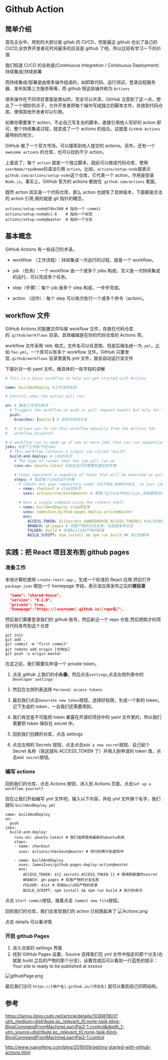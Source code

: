 # Github Action

## 简单介绍

首先企业中，用到的大部分是 gitlab 的 CI/CD，但是最近 github 也出了自己的 CI/CD,全世界开发者花时间最多的应该是 github 了吧。所以比较有学习一下的价值.

我们知道 CI/CD 的全称是(Continuous Integretion / Continuous Deployment)持续集成/持续部署

而持续集成/部署是由很多操作组成的，如抓取代码、运行测试、登录远程服务器、发布到第三方服务等等，而 github 把这些操作称为 `Actions`

很多操作在不同项目里面是类似的，完全可以共享。GitHub 注意到了这一点，想出了一个很妙的点子，允许开发者把每个操作写成独立的脚本文件，存放到代码仓库，使得其他开发者可以引用。

如果你需要某个 action，不必自己写复杂的脚本，直接引用他人写好的 action 即可，整个持续集成过程，就变成了一个 actions 的组合。这就是 `GitHub Actions` 最特别的地方。

GitHub 做了一个官方市场，可以搜索到他人提交的 actions。另外，还有一个` awesome actions` 的仓库，也可以找到不少 action。

上面说了，每个 `action` 就是一个独立脚本，因此可以做成代码仓库，使用`userName/repoName`的语法引用 `action`。比如，`actions/setup-node`就表示`github.com/actions/setup-node`这个仓库，它代表一个 action，作用是安装` Node.js`。事实上，GitHub 官方的 actions 都放在` github.com/actions` 里面。

既然 action 其实是一个代码仓库，那么 action 也就有了具体版本，下面都是合法的 action 引用,用的就是 git 指针的概念。

```
actions/setup-node@74bc508 # 指向一个 commit
actions/setup-node@v1.0    # 指向一个标签
actions/setup-node@master  # 指向一个分支
```

## 基本概念

GitHub Actions 有一些自己的术语。

- workflow （工作流程）：持续集成一次运行的过程，就是一个 workflow。

- job （任务）：一个 workflow 由一个或多个 jobs 构成，含义是一次持续集成的运行，可以完成多个任务。

- step（步骤）：每个 job 由多个 step 构成，一步步完成。

- action （动作）：每个 step 可以依次执行一个或多个命令（action）。

## workflow 文件

GitHub Actions 的配置文件叫做 workflow 文件，存放在代码仓库的`.github/workflows` 目录。具体编辑是在你的代码仓库的 Actions 项。

workflow 文件采用 `YAML` 格式，文件名可以任意取，但是后缀名统一为`.yml`，比如 `foo.yml`。一个库可以有多个 workflow 文件。GitHub 只要发现`.github/workflows` 目录里面有.yml 文件，就会自动运行该文件

下面针对一份 yaml 文件，做具体的一些字段的讲解

```yaml
# This is a basic workflow to help you get started with Actions

name: buildAndDeploy #工作流的名称

# Controls when the action will run.

on: # 触发工作流的条件
  # Triggers the workflow on push or pull request events but only for the master branch
  push:
    branches: [master] # 监听的具体分支

#   # Allows you to run this workflow manually from the Actions tab
#   workflow_dispatch:

# A workflow run is made up of one or more jobs that can run sequentially or in parallel
jobs: #这个工作留下的jobs
  # This workflow contains a single job called "build"
  build-and-deploy: # job的名字
    # The type of runner that the job will run on
    runs-on: ubuntu-latest #指定运行所需要的虚拟机环境

    # Steps represent a sequence of tasks that will be executed as part of the job
    steps: # 指定每个job的运行步骤
      # Checks-out your repository under $GITHUB_WORKSPACE, so your job can access it
      - name: checkout # step的名字
        uses: actions/checkout@master # 使用了github中的action,具体是把仓库的代码拷贝虚拟机

      # Runs a single command using the runners shell
      - name: buildAndDeploy step的名字
        uses: JamesIves/github-pages-deploy-action@master
        env:
          ACCESS_TOKEN: ${{secrets.SHAREDHOUSE_ACCESS_TOKEN}} #自己存放的一个private token
          BRANCH: gh-pages # 存放产物的分支名称，也就是发布分支
          FOLDER: build # 存放build后产物的目录
          BUILD_SCRIPT: npm install && npm run build ## 执行的脚本
```

## 实践：把 React 项目发布到 github pages

### 准备工作

本地计算机使用 `create-react-app` ，生成一个标准的 React 应用.然后打开`package.json`
增加一个 homepage 字段，表示该应用发布之后的**根目录**

```json
  "name": "shared-house",
  "version": "0.1.0",
  "private": true,
  "homepage":"https://[username].github.io/[repo名]",
```

然后我们需要登录我们的 github 账号，然后新近一个 repo 仓库,然后把刚才的项目代码发布到这个仓库

```
git init
git add .
git commit -m "first commit"
git remote add origin [仓地址]
git push -u origin master

```

在这之前，我们需要先申请一个 private token。

1. 点击 github 上我们的**小头像**，然后点击`settings`,点击左侧列表中的`Developer settings`

2. 然后在左侧列表选择 `Personal access tokens`

3. 最后我们点击`Generate new token`按钮，选择好权限，生成一个新的 token，记下生成的 token，一会我们还需要用到。

4. 我们肯定是不可能把 token 暴露在开源的项目中的 yaml 文件里的，所以我们需要把 token 保存在 secret 中。

5. 回到我们创建的仓库，点击 settings

6. 点击左侧的 Secrets 按钮，点击点击`Add a new secret`按钮，自己起个 Secret 名称（我这就叫 ACCESS_TOKEN 了）并填入刚申请的 token 值，点击`Add secret`按钮。

### 编写 actions

回到我们的仓库，点击 Actions 按钮，进入到 Actions 页面，点击`Set up a workflow yourself`

现在让我们开始编写 yml 文件吧，输入以下内容，并给 yml 文件换个名字，我们就叫 `buildAndDeploy.yml`

```
name: buildAndDeploy
on:
  push
jobs:
  build-and-deploy:
    runs-on: ubuntu-latest # 我们选择使用最新的ubuntu系统
    steps:
    - name: checkout
      uses: actions/checkout@master # 将代码拷贝到虚机中

    - name: buildAndDeploy
      uses: JamesIves/github-pages-deploy-action@master
      env:
        ACCESS_TOKEN: ${{ secrets.ACCESS_TOKEN }} # 使用刚新建的secret
        BRANCH: gh-pages # 存放产物的分支名称
        FOLDER: dist # 存放build后产物的目录
        BUILD_SCRIPT: npm install && npm run build # 执行的命令
```

点击 `Start commit`按钮，接着点击` Commit new file`按钮。

回到我们的仓库，我们会发现我们的 action 已经跑起来了
![Actions.png](./assets/imgs/Actions.png)

点击 details 可以看详情

### 开启 github Pages

1. 进入仓库的 settings 界面
2. 找到 GitHub Pages 设置，Source 选择我们在 yml 文件中指定的那个分支(也就是 build 之后的产物的那个分支)，设置完成后可以看到一行蓝色的提示：Your site is ready to be published at xxxxxx

![githubPage.png](./assets/imgs/githubPage.png)

最后我们访问 `https://[用户名].github.io/[项目名]` 就可以看到自己的网站啦。

## 参考
https://lanniu.blog.csdn.net/article/details/103681903?utm_medium=distribute.pc_relevant_t0.none-task-blog-BlogCommendFromMachineLearnPai2-1.control&depth_1-utm_source=distribute.pc_relevant_t0.none-task-blog-BlogCommendFromMachineLearnPai2-1.control

http://www.ruanyifeng.com/blog/2019/09/getting-started-with-github-actions.html